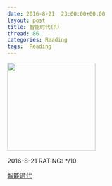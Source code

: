 ```yaml
---
date: 2016-8-21	 23:00:00+00:00
layout: post
title: 智能时代(R)
thread: 86
categories: Reading
tags:  Reading
---
```


<img src="https://img3.doubanio.com/lpic/s28905235.jpg" width="200" />

2016-8-21 RATING: */10

[智能时代](https://book.douban.com/subject/26838557/)


